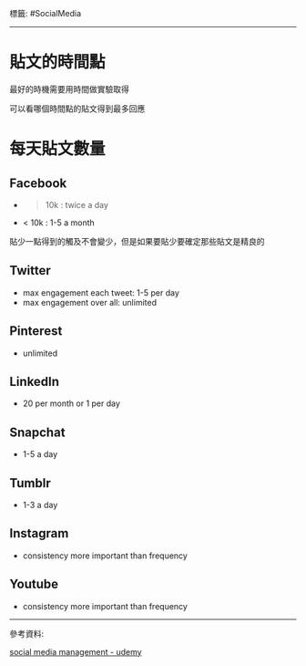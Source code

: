 標籤: #SocialMedia 

---

# 貼文的時間點

最好的時機需要用時間做實驗取得

可以看哪個時間點的貼文得到最多回應

# 每天貼文數量

## Facebook

- > 10k : twice a day
- < 10k : 1-5 a month

貼少一點得到的觸及不會變少，但是如果要貼少要確定那些貼文是精良的

## Twitter

- max engagement each tweet: 1-5 per day
- max engagement over all: unlimited

## Pinterest

- unlimited

## LinkedIn

- 20 per month or 1 per day

## Snapchat

- 1-5 a day

## Tumblr

- 1-3 a day

## Instagram

- consistency more important than frequency

## Youtube

- consistency more important than frequency

---

參考資料:

[social media management - udemy](https://www.udemy.com/course/social-media-management-complete-manager-bootcamp/learn/lecture/7748554#questions)